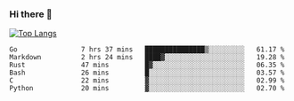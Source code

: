 ### Hi there 👋

<!--
**3Xpl0it3r/3Xpl0it3r** is a ✨ _special_ ✨ repository because its `README.md` (this file) appears on your GitHub profile.

Here are some ideas to get you started:

- 🔭 I’m currently working on ...
- 🌱 I’m currently learning ...
- 👯 I’m looking to collaborate on ...
- 🤔 I’m looking for help with ...
- 💬 Ask me about ...
- 📫 How to reach me: ...
- 😄 Pronouns: ...
- ⚡ Fun fact: ...
-->


[![Top Langs](https://github-readme-stats.vercel.app/api/top-langs/?username=3Xpl0it3r&layout=compact)](https://github.com/3Xpl0it3r/3Xpl0it3r)

<!--START_SECTION:waka-->

```text
Go                7 hrs 37 mins   ███████████████▒░░░░░░░░░   61.17 %
Markdown          2 hrs 24 mins   ████▓░░░░░░░░░░░░░░░░░░░░   19.28 %
Rust              47 mins         █▓░░░░░░░░░░░░░░░░░░░░░░░   06.35 %
Bash              26 mins         █░░░░░░░░░░░░░░░░░░░░░░░░   03.57 %
C                 22 mins         ▓░░░░░░░░░░░░░░░░░░░░░░░░   02.99 %
Python            20 mins         ▓░░░░░░░░░░░░░░░░░░░░░░░░   02.70 %
```

<!--END_SECTION:waka-->
